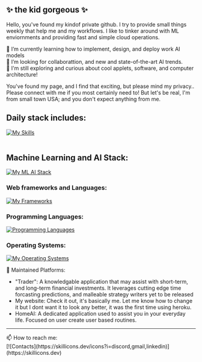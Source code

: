 ## ✨ the kid gorgeous ✨
Hello, you've found my kindof private github. I try to provide small things weekly that help me and my workflows. I like to tinker around with ML enviornments and providing fast and simple cloud operations.

🌱 I’m currently learning how to implement, design, and deploy work AI models<br>
👯 I’m looking for collaborattion, and new and state-of-the-art AI trends.<br>
🤔 I'm still exploring and curious about cool applets, software, and computer architecture!<br>

You've found my page, and I find that exciting, but please mind my privacy.. Please connect with me 
if you most certainly need to! But let's be real, I'm from small town USA; and you don't expect anything from me. 
<br>

## Daily stack includes: <br>
[![My Skills](https://skillicons.dev/icons?i=aws,docker,git,obsidian,vscode)](https://skillicons.dev)
<br>
<br>

## Machine Learning and AI Stack: <br>
[![My ML AI Stack](https://skillicons.dev/icons?i=aws,docker,graphql,mysql,obsidian,pytorch,sqlite,sklearn,tensorflow&perline=5)](https://skillicons.dev)
<br>

### Web frameworks and Languages: <br>
[![My Frameworks](https://skillicons.dev/icons?i=azure,css,django,fastapi,flask,heroku,html,js,md,materialui,mongodb,mysql,php,postman,react,selenium,sass,tailwind&perline=9)](https://skillicons.dev)
<br>

### Programming Languages: <br>
[![Programming Languages](https://skillicons.dev/icons?i=bash,c,cs,cpp,css,dotnet,haskell,java,js,mysql,php,py,rust,swift&perline=7)](https://skillicons.dev)
<br>

### Operating Systems: <br>
[![My Operating Systems](https://skillicons.dev/icons?i=apple,ubuntu,windows)](https://skillicons.dev)
<br>

💬 Maintained Platforms: 
- "Trader": A knowledgable application that may assist with short-term, and long-term financial investments. It leverages cutting edge time forcasting predictions, and malleable strategy writers yet to be released
- My website: Check it out, it's basically me. Let me know how to change it but I dont want it to look any better, it was the first time using heroku. 
- HomeAI: A dedicated application used to assist you in your everyday life. Focused on user create user based routines.

<hr>
📫 How to reach me: <br>
[![Contacts](https://skillicons.dev/icons?i=discord,gmail,linkedin)](https://skillicons.dev)
<br>

